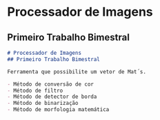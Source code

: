 # Processador de Imagens
## Primeiro Trabalho Bimestral

```markdown
# Processador de Imagens
## Primeiro Trabalho Bimestral

Ferramenta que possibilite um vetor de Mat´s.

- Método de conversão de cor
- Método de filtro
- Método de detector de borda
- Método de binarização
- Método de morfologia matemática
```
